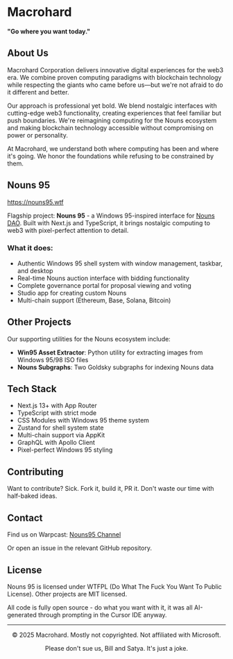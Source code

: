 # Macrohard

**"Go where you want today."**

## About Us

Macrohard Corporation delivers innovative digital experiences for the web3 era. We combine proven computing paradigms with blockchain technology while respecting the giants who came before us—but we're not afraid to do it different and better.

Our approach is professional yet bold. We blend nostalgic interfaces with cutting-edge web3 functionality, creating experiences that feel familiar but push boundaries. We're reimagining computing for the Nouns ecosystem and making blockchain technology accessible without compromising on power or personality.

At Macrohard, we understand both where computing has been and where it's going. We honor the foundations while refusing to be constrained by them.

## Nouns 95

https://nouns95.wtf

Flagship project: **Nouns 95** - a Windows 95-inspired interface for [Nouns DAO](https://nouns.wtf). Built with Next.js and TypeScript, it brings nostalgic computing to web3 with pixel-perfect attention to detail.

### What it does:

- Authentic Windows 95 shell system with window management, taskbar, and desktop
- Real-time Nouns auction interface with bidding functionality
- Complete governance portal for proposal viewing and voting
- Studio app for creating custom Nouns
- Multi-chain support (Ethereum, Base, Solana, Bitcoin)

## Other Projects

Our supporting utilities for the Nouns ecosystem include:

- **Win95 Asset Extractor**: Python utility for extracting images from Windows 95/98 ISO files
- **Nouns Subgraphs**: Two Goldsky subgraphs for indexing Nouns data

## Tech Stack

- Next.js 13+ with App Router
- TypeScript with strict mode
- CSS Modules with Windows 95 theme system
- Zustand for shell system state
- Multi-chain support via AppKit
- GraphQL with Apollo Client
- Pixel-perfect Windows 95 styling

## Contributing

Want to contribute? Sick. Fork it, build it, PR it. Don't waste our time with half-baked ideas.

## Contact

Find us on Warpcast: [Nouns95 Channel](https://warpcast.com/~/channel/nouns95)

Or open an issue in the relevant GitHub repository.

## License

Nouns 95 is licensed under WTFPL (Do What The Fuck You Want To Public License).
Other projects are MIT licensed.

All code is fully open source - do what you want with it, it was all AI-generated through prompting in the Cursor IDE anyway.

---

<p align="center">© 2025 Macrohard. Mostly not copyrighted. Not affiliated with Microsoft.</p>
<p align="center">Please don't sue us, Bill and Satya. It's just a joke.</p>
